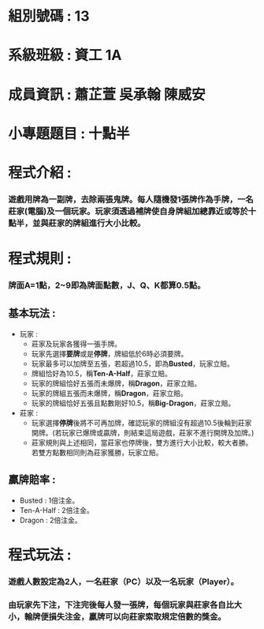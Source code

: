 # 組別號碼 : 13
# 系級班級 : 資工 1A
# 成員資訊 : 蕭芷萱 吳承翰 陳威安
# 小專題題目 : 十點半
# 程式介紹 :
### 遊戲用牌為一副牌，去除兩張鬼牌。每人隨機發1張牌作為手牌，一名莊家(電腦)及一個玩家。玩家須透過補牌使自身牌組加總靠近或等於十點半，並與莊家的牌組進行大小比較。
# 程式規則 :
### 牌面A=1點，2~9即為牌面點數，J、Q、K都算0.5點。
## 基本玩法 :
* 玩家 :
  * 莊家及玩家各獲得一張手牌。
  * 玩家先選擇**要牌**或是**停牌**，牌組低於6時必須要牌。
  * 玩家最多可以加牌至五張，若超過10.5，即為**Busted**，玩家立賠。
  * 牌組恰好為10.5，稱**Ten-A-Half**，莊家立賠。
  * 玩家的牌組恰好五張而未爆牌，稱**Dragon**，莊家立賠。
  * 玩家的牌組五張而未爆牌，稱**Dragon**，莊家立賠。
  * 玩家的牌組恰好五張且點數剛好10.5，稱**Big-Dragon**，莊家立賠。
* 莊家 :
  * 玩家選擇**停牌**後將不可再加牌，確認玩家的牌組沒有超過10.5後輪到莊家開牌。(若玩家已爆牌或贏牌，則結束這局遊戲，莊家不進行開牌及加牌。)
  * 莊家規則與上述相同，當莊家也停牌後，雙方進行大小比較，較大者勝。若雙方點數相同則為莊家獲勝，玩家立賠。  
## 贏牌賠率 :
* Busted : 1倍注金。
* Ten-A-Half : 2倍注金。
* Dragon : 2倍注金。
# 程式玩法 : 
### 遊戲人數設定為2人，一名莊家（PC）以及一名玩家（Player）。
### 由玩家先下注，下注完後每人發一張牌，每個玩家與莊家各自比大小，輸牌便損失注金，贏牌可以向莊家索取規定倍數的獎金。
